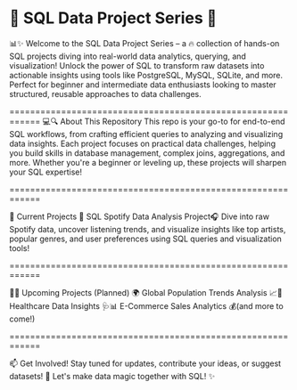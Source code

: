 # 🐬 SQL Data Project Series 🚀

📊✨ Welcome to the SQL Data Project Series – a 🔥 collection of hands-on SQL projects diving into real-world data analytics, querying, and visualization! Unlock the power of SQL to transform raw datasets into actionable insights using tools like PostgreSQL, MySQL, SQLite, and more. Perfect for beginner and intermediate data enthusiasts looking to master structured, reusable approaches to data challenges.

============================================================
💻🔍 About This Repository
This repo is your go-to for end-to-end SQL workflows, from crafting efficient queries to analyzing and visualizing data insights. Each project focuses on practical data challenges, helping you build skills in database management, complex joins, aggregations, and more. Whether you're a beginner or leveling up, these projects will sharpen your SQL expertise!

============================================================

🔎 Current Projects
🎵 SQL Spotify Data Analysis Project🎧 Dive into raw Spotify data, uncover listening trends, and visualize insights like top artists, popular genres, and user preferences using SQL queries and visualization tools!

============================================================

💸🚀 Upcoming Projects (Planned)
🌍 Global Population Trends Analysis 📈🏥 Healthcare Data Insights 🩺📊 E-Commerce Sales Analytics 💰(and more to come!)

============================================================

📫 Get Involved!
Stay tuned for updates, contribute your ideas, or suggest datasets! 🚀 Let's make data magic together with SQL! ✨
